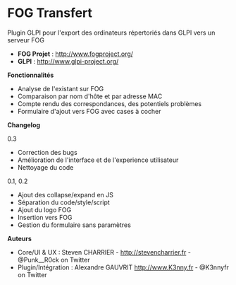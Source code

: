 FOG Transfert
============

Plugin GLPI pour l'export des ordinateurs répertoriés dans GLPI vers un serveur FOG

* **FOG Projet** : http://www.fogproject.org/
* **GLPI** : http://www.glpi-project.org/

**Fonctionnalités**

 - Analyse de l'existant sur FOG
 - Comparaison par nom d'hôte et par adresse MAC
 - Compte rendu des correspondances, des potentiels problèmes
 - Formulaire d'ajout vers FOG avec cases à cocher
 
**Changelog**

0.3
 - Correction des bugs
 - Amélioration de l'interface et de l'experience utilisateur
 - Nettoyage du code

0.1, 0.2
 - Ajout des collapse/expand en JS
 - Séparation du code/style/script
 - Ajout du logo FOG
 - Insertion vers FOG
 - Gestion du formulaire sans paramètres

**Auteurs**

- Core/UI & UX : Steven CHARRIER - http://stevencharrier.fr - @Punk__R0ck on Twitter
- Plugin/Intégration : Alexandre GAUVRIT http://www.K3nny.fr - @K3nnyfr on Twitter
